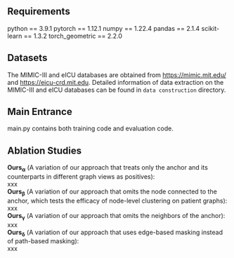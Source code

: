## Requirements
python == 3.9.1 pytorch == 1.12.1 numpy == 1.22.4 pandas == 2.1.4 scikit-learn == 1.3.2 torch_geometric == 2.2.0

## Datasets
The MIMIC-III and eICU databases are obtained from https://mimic.mit.edu/ and https://eicu-crd.mit.edu.
Detailed information of data extraction on the MIMIC-III and eICU databases can be found in ```data construction``` directory. 

## Main Entrance
main.py contains both training code and evaluation code.

## Ablation Studies
$\mathbf{Ours_{\alpha}}$ (A variation of our approach that treats only the anchor and its counterparts in different graph views as positives):  
xxx  
$\mathbf{Ours_{\beta}}$ (A variation of our approach that omits the node connected to the anchor, which tests the efficacy of node-level clustering on patient graphs):  
xxx  
$\mathbf{Ours_{\gamma}}$ (A variation of our approach that omits the neighbors of the anchor):  
xxx  
$\mathbf{Ours_{\delta}}$ (A variation of our approach that uses edge-based masking instead of path-based masking):  
xxx
